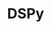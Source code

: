 ---
title: "DSPy"
excerpt: "<img src='/images/DSPy8.png'><br> DSPy is a groundbreaking framework designed to address advanced tasks using language models (LMs) and retrieval models (RMs). With DSPy, programming is emphasized over traditional prompting techniques as you can express any pipeline using clean, Pythonic control flow and incorporate models like GPT-3.5, Llama2 and T5. DSPy introduces a revolutionary perspective that unifies the realms of prompting, finetuning, reasoning, and retrieval augmentation, providing an efficient and effective solution to LM-based task solving. Drawing inspiration from PyTorch, DSPy allows users to declare needed modules alongside their functionality, rather than focusing on implementation details. The DSPy compiler then automatically traces the modularized format, training LMs to execute declarative steps and crafting meticulously designed prompts and finetunes for the LMs. Signatures introduce a declarative specification of input/output behavior for DSPy modules, allowing for intuitive and efficient communication of clear instructions to LMs, while Teleprompters guide the fine-tuning of LMs, learning from demonstrations to generate effective prompts for desired tasks. In essence, DSPy provides an ecosystem that streamlines LM-based task solving from concept to completion, representing a paradigm shift in the landscape of ML and AI.

I've had the great pleasure of working under the mentorship of Omar Khattab and the DSPy team at Stanford in bringing the fabulous creation of DSPy to life."

collection: portfolio
---